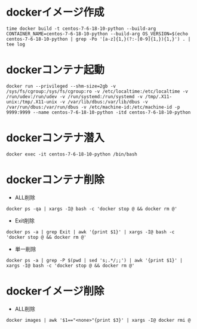 # dockerイメージ作成
```
time docker build -t centos-7-6-18-10-python --build-arg CONTAINER_NAME=centos-7-6-18-10-python --build-arg OS_VERSION=$(echo centos-7-6-18-10-python | grep -Po '[a-z]{1,}(?:-[0-9]{1,}){1,}') . | tee log
```

# dockerコンテナ起動
```
docker run --privileged --shm-size=2gb -v /sys/fs/cgroup:/sys/fs/cgroup:ro -v /etc/localtime:/etc/localtime -v /run/udev:/run/udev -v /run/systemd:/run/systemd -v /tmp/.X11-unix:/tmp/.X11-unix -v /var/lib/dbus:/var/lib/dbus -v /var/run/dbus:/var/run/dbus -v /etc/machine-id:/etc/machine-id -p 9999:9999 --name centos-7-6-18-10-python -itd centos-7-6-18-10-python
```

# dockerコンテナ潜入
```
docker exec -it centos-7-6-18-10-python /bin/bash
```

# dockerコンテナ削除

- ALL削除

```
docker ps -qa | xargs -I@ bash -c 'docker stop @ && docker rm @'
```

- Exit削除

```
docker ps -a | grep Exit | awk '{print $1}' | xargs -I@ bash -c 'docker stop @ && docker rm @'
```

- 単一削除

```
docker ps -a | grep -P $(pwd | sed 's;.*/;;') | awk '{print $1}' | xargs -I@ bash -c 'docker stop @ && docker rm @'
```

# dockerイメージ削除

- ALL削除

```
docker images | awk '$1=="<none>"{print $3}' | xargs -I@ docker rmi @
```

